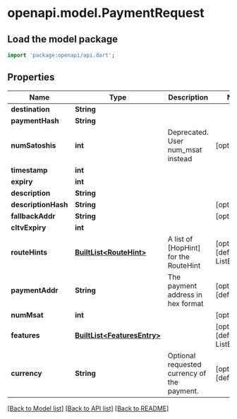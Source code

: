 # openapi.model.PaymentRequest

## Load the model package
```dart
import 'package:openapi/api.dart';
```

## Properties
Name | Type | Description | Notes
------------ | ------------- | ------------- | -------------
**destination** | **String** |  | 
**paymentHash** | **String** |  | 
**numSatoshis** | **int** | Deprecated. User num_msat instead | [optional] 
**timestamp** | **int** |  | 
**expiry** | **int** |  | 
**description** | **String** |  | 
**descriptionHash** | **String** |  | [optional] 
**fallbackAddr** | **String** |  | [optional] 
**cltvExpiry** | **int** |  | 
**routeHints** | [**BuiltList&lt;RouteHint&gt;**](RouteHint.md) | A list of [HopHint] for the RouteHint | [optional] [default to ListBuilder()]
**paymentAddr** | **String** | The payment address in hex format | [optional] [default to '']
**numMsat** | **int** |  | [optional] 
**features** | [**BuiltList&lt;FeaturesEntry&gt;**](FeaturesEntry.md) |  | [optional] [default to ListBuilder()]
**currency** | **String** | Optional requested currency of the payment.  | [optional] [default to '']

[[Back to Model list]](../README.md#documentation-for-models) [[Back to API list]](../README.md#documentation-for-api-endpoints) [[Back to README]](../README.md)


